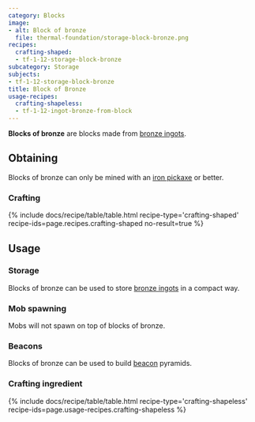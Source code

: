 ```yaml
---
category: Blocks
image:
- alt: Block of bronze
  file: thermal-foundation/storage-block-bronze.png
recipes:
  crafting-shaped:
  - tf-1-12-storage-block-bronze
subcategory: Storage
subjects:
- tf-1-12-storage-block-bronze
title: Block of Bronze
usage-recipes:
  crafting-shapeless:
  - tf-1-12-ingot-bronze-from-block
---
```


**Blocks of bronze** are blocks made from [bronze ingots](../bronze-ingot/).


Obtaining
---------

Blocks of bronze can only be mined with an [iron
pickaxe](https://minecraft.gamepedia.com/Pickaxe) or better.

### Crafting
{% include docs/recipe/table/table.html recipe-type='crafting-shaped' recipe-ids=page.recipes.crafting-shaped no-result=true %}


Usage
-----

### Storage
Blocks of bronze can be used to store [bronze ingots](../bronze-ingot/) in a
compact way.

### Mob spawning
Mobs will not spawn on top of blocks of bronze.

### Beacons
Blocks of bronze can be used to build
[beacon](https://minecraft.gamepedia.com/Beacon) pyramids.

### Crafting ingredient
{% include docs/recipe/table/table.html recipe-type='crafting-shapeless' recipe-ids=page.usage-recipes.crafting-shapeless %}
